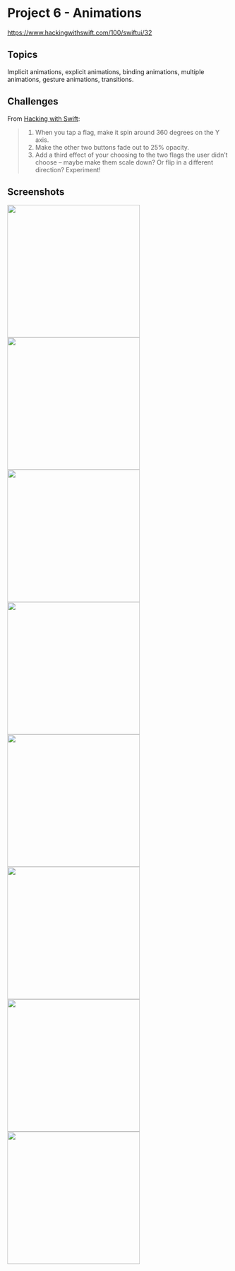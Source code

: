 # Project 6 - Animations

https://www.hackingwithswift.com/100/swiftui/32

## Topics

Implicit animations, explicit animations, binding animations, multiple animations, gesture animations, transitions.

## Challenges

From [Hacking with Swift](https://www.hackingwithswift.com/books/ios-swiftui/animation-wrap-up):
>1. When you tap a flag, make it spin around 360 degrees on the Y axis.
>2. Make the other two buttons fade out to 25% opacity.
>3. Add a third effect of your choosing to the two flags the user didn’t choose – maybe make them scale down? Or flip in a different direction? Experiment!

## Screenshots

<p float="left">
  <img src="/Animations/Screenshots/ControllingAnimationStack.gif" width="300" />
  <img src="/Animations/Screenshots/ExplicitAnimations.gif" width="300" />
  <img src="/Animations/Screenshots/AnimatingBindings.gif" width="300" />
  <img src="/Animations/Screenshots/CustomizingAnimations.gif" width="300" />
  <img src="/Animations/Screenshots/ImplicitAnimations.gif" width="300" />
  <img src="/Animations/Screenshots/AnimatingGestures.gif" width="300" />
  <img src="/Animations/Screenshots/ViewTransitions.gif" width="300" />
  <img src="/Animations/Screenshots/ContentView.gif" width="300" />
</p>
